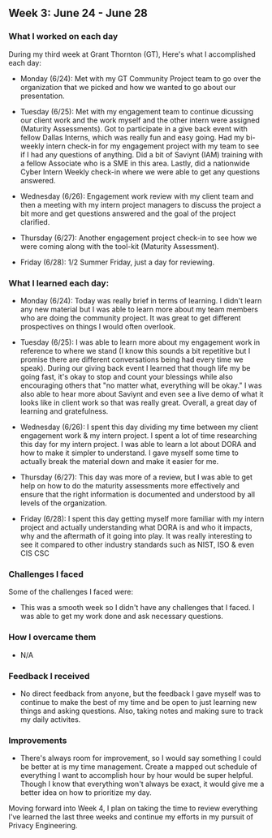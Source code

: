 ## Week 3: June 24 - June 28

### What I worked on each day 

During my third week at Grant Thornton (GT), Here's what I accomplished each day:

- Monday (6/24): Met with my GT Community Project team to go over the organization that we picked and how we wanted to go about our presentation. 


- Tuesday (6/25): Met with my engagement team to continue dicussing our client work and the work myself and the other intern were assigned (Maturity Assessments). Got to participate in a give back event with fellow Dallas Interns, which was really fun and easy going. Had my bi-weekly intern check-in for my engagement project with my team to see if I had any questions of anything. Did a bit of Saviynt (IAM) training with a fellow Associate who is a SME in this area. Lastly, did a nationwide Cyber Intern Weekly check-in where we were able to get any questions answered. 


- Wednesday (6/26): Engagement work review with my client team and then a meeting with my intern project managers to discuss the project a bit more and get questions answered and the goal of the project clarified. 


- Thursday (6/27): Another engagement project check-in to see how we were coming along with the tool-kit (Maturity Assessment).


- Friday (6/28): 1/2 Summer Friday, just a day for reviewing. 

### What I learned each day:

- Monday (6/24): Today was really brief in terms of learning. I didn't learn any new material but I was able to learn more about my team members who are doing the community project. It was great to get different prospectives on things I would often overlook. 


- Tuesday (6/25): I was able to learn more about my engagement work in reference to where we stand (I know this sounds a bit repetitive but I promise there are different conversations being had every time we speak). During our giving back event I learned that though life my be going fast, it's okay to stop and count your blessings while also encouraging others that "no matter what, everything will be okay." I was also able to hear more about Saviynt and even see a live demo of what it looks like in client work so that was really great. Overall, a great day of learning and gratefulness. 


- Wednesday (6/26): I spent this day dividing my time between my client engagement work & my intern project. I spent a lot of time researching this day for my intern project. I was able to learn a lot about DORA and how to make it simpler to understand. I gave myself some time to actually break the material down and make it easier for me. 


- Thursday (6/27): This day was more of a review, but I was able to get help on how to do the maturity assessments more effectively and ensure that the right information is documented and understood by all levels of the organization.


- Friday (6/28): I spent this day getting myself more familiar with my intern project and actually understanding what DORA is and who it impacts, why and the aftermath of it going into play. It was really interesting to see it compared to other industry standards such as NIST, ISO & even CIS CSC


### Challenges I faced

Some of the challenges I faced were:

- This was a smooth week so I didn't have any challenges that I faced. I was able to get my work done and ask necessary questions.

### How I overcame them

- N/A

### Feedback I received

- No direct feedback from anyone, but the feedback I gave myself was to continue to make the best of my time and be open to just learning new things and asking questions. Also, taking notes and making sure to track my daily activites. 

### Improvements

- There's always room for improvement, so I would say something I could be better at is my time management. Create a mapped out schedule of everything I want to accomplish hour by hour would be super helpful. Though I know that everything won't always be exact, it would give me a better idea on how to prioritize my day. 

Moving forward into Week 4, I plan on taking the time to review everything I've learned the last three weeks and continue my efforts in my pursuit of Privacy Engineering. 

